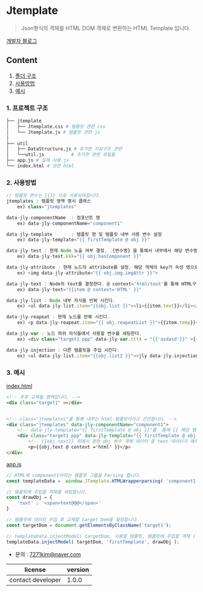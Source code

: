 # Jtemplate
> Json형식의 객체를 HTML DOM 객체로 변환하는 HTML Template 입니다.

[개발자 블로그](https://honbabzone.com/)

## Content
1. [폴더 구조](#project-setting)
2. [사용방법](#how-to-use)
3. [예시](#example)

<h3 id="project-setting">
    1. 프로젝트 구조
</h3>

```bash
├── jtemplate
│   ├── Jtemplate.css # 템플릿 관련 css
│   └── Jtemplate.js # 템플릿 관련 js    
│
├── util
│   ├── DataStructure,js # 추가한 자료구조 관련 
│   └──util.js          # 추가한 관련 유틸들
├── app.js # 실제 사용 js
└── index.html # 관련 html
```

<h3 id="how-to-use">
    2. 사용방법
</h3>

~~~javascript
// 템플릿 변수는 {{}} 으로 사용되어집니다.
jtemplates : 템플릿 영역 명시 클래스    
    ex) class="jtemplates"

data-jly-componentName  : 컴포넌트 명   
    ex) data-jly-componentName="component1"

data-jly-template       : 템플릿 명 및 템플릿 내부 사용 변수 설정 
    ex) data-jly-template="{{ firstTemplate @ obj }}"

data-jly-test : 현재 Node 노출 여부 결정, .{변수명} 을 통해서 내부에서 해당 변수명으로 접근 가능하다.
    ex) data-jly-test.kkk="{{ obj.hasComponent }}"

data-jly-attribute : 현재 노드의 attribute를 설정, 해당 객체의 key가 속성 명으로, value가 값으로 세팅된다.
    ex) <img data-jly-attribute="{{ obj.img.imgAttr }}">

data-jly-text : Node의 text를 결정한다. @ context='html/text'를 통해 HTML구조 혹은 단순 text 구조를 세팅할 수 있다.
    ex) data-jly-text="{{item @ context='HTML' }}"

data-jly-list : Node 내부 자식을 반복 시킨다.
    ex) <ul data-jly-list.item="{{obj.list }}"><li>{{item.text}}</li></ul>

data-jly-reapeat : 현재 노드를 반복 시킨다.
    ex) <p data-jly-reapeat.item="{{ obj.reapeatList }}">{{item.temp}}</p>

data-jly-var : 노드 하위 자식들에서 사용할 변수를 세팅한다.
    ex) <div class="target1 ppp" data-jly-var.ttt4 = "{{'asdasd'}}" >{{tt4}}</div>

data-jly-injection : 다른 템플릿을 주입 시킨다.
    ex) <ul data-jly-list.item="{{obj.list2 }}"><jly data-jly-injection="{{ injectTemplate @ item }}"></jly></ul>
~~~

<h3 id="example">
    3. 예시
</h3>

[index.html](https://github.com/7271kim/jstemplate/blob/main/index.html)


~~~html
<!-- 추후 교체될 영역입니다. -->
<div class="target1" ></div>


<!-- class="jtemplates"를 통해 내부는 html 템플릿이라고 선언합니다. -->
<div class="jtemplates" data-jly-componentName="component1">
    <!-- data-jly-template="{{ firstTemplate @ obj }}"를  통해 {{ 해당 템플릿 명 @ 템플릿 내부에서 사용할 변수}} 형식으로 적습니다. -->
	<div class="target1 ppp" data-jly-template="{{ firstTemplate @ obj }}" >
        <!-- {{obj.text}} 위에서 정한 obj 변수 객체 데이터 중 text 데이터가 매치되어 삽입됩니다. -->
		<p>{{obj.text @ context ='html' }}</p>
</div>
~~~

[app.js](https://github.com/7271kim/jstemplate/blob/main/app.js)

~~~javascript
// HTML에 component1이라는 템플릿 그룹을 Parsing 합니다.
const templateData =  window.JTemplate.HTMLWrapperparsing( 'component1' );

// 템플릿에 주입할 객체를 세팅합니다.
const drawObj = {
	'text' : '<span>text@@@</span>'
}

// 템플릿에 데이터 주입 후 교체할 target Dom을 설정합니다.
const targetDom = document.getElementsByClassName('target1');

// templateData.injectModel( targetDom, 사용할 템플릿, 템플릿에 주입할 객체 ) 를 통해 HTML 주입이 일어납니다.
templateData.injectModel( targetDom, 'firstTemplate', drawObj );
~~~



- 문의 : 7271kim@naver.com


|  license   | version |
|--------------|---------|
| contact developer    |   1.0.0   |